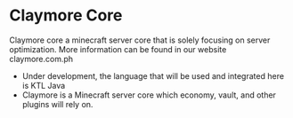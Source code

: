 # Claymore Core
Claymore core a minecraft server core that is solely focusing on server optimization. More information can be found in our website claymore.com.ph
- Under development, the language that will be used and integrated here is KTL Java
- Claymore is a Minecraft server core which economy, vault, and other plugins will rely on.
